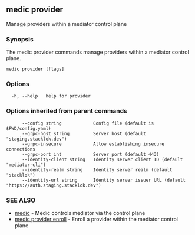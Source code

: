 ## medic provider

Manage providers within a mediator control plane

### Synopsis

The medic provider commands manage providers within a mediator control plane.

```
medic provider [flags]
```

### Options

```
  -h, --help   help for provider
```

### Options inherited from parent commands

```
      --config string            Config file (default is $PWD/config.yaml)
      --grpc-host string         Server host (default "staging.stacklok.dev")
      --grpc-insecure            Allow establishing insecure connections
      --grpc-port int            Server port (default 443)
      --identity-client string   Identity server client ID (default "mediator-cli")
      --identity-realm string    Identity server realm (default "stacklok")
      --identity-url string      Identity server issuer URL (default "https://auth.staging.stacklok.dev")
```

### SEE ALSO

* [medic](medic.md)	 - Medic controls mediator via the control plane
* [medic provider enroll](medic_provider_enroll.md)	 - Enroll a provider within the mediator control plane

